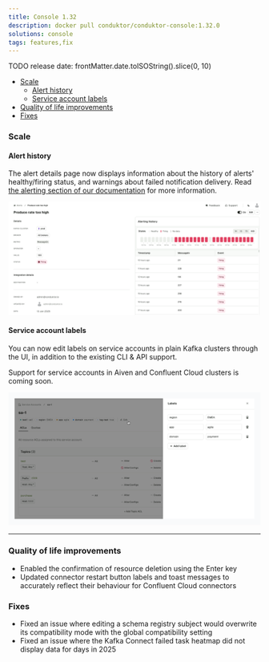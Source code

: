 ```yaml
---
title: Console 1.32
description: docker pull conduktor/conduktor-console:1.32.0
solutions: console
tags: features,fix
---
```


TODO release date: frontMatter.date.toISOString().slice(0, 10)

- [Scale](#scale)
  - [Alert history](#alert-history)
  - [Service account labels](#service-account-labels)
- [Quality of life improvements](#quality-of-life-improvements)
- [Fixes](#fixes)

### Scale

#### Alert history

The alert details page now displays information about the history of alerts' healthy/firing status, and warnings about failed notification delivery.
Read [the alerting section of our documentation](/platform/navigation/settings/alerts) for more information.

![Alert details page. The left-hand side lists alert properties like name and description. The right-hand side displays a heatmap-style chart with red and grey squares indicating alert health and a table below listing recent alert notifications.](/images/changelog/platform/v32/alert-details.png)

#### Service account labels

You can now edit labels on service accounts in plain Kafka clusters through the UI, in addition to the existing CLI & API support.

Support for service accounts in Aiven and Confluent Cloud clusters is coming soon.

![The service account details page shows labels underneath the service account name heading. Next to existing labels there is an edit button which you can click to open a drawer with a form to add and edit labels](/images/changelog/platform/v32/edit-service-account-labels.png)

***

### Quality of life improvements

- Enabled the confirmation of resource deletion using the Enter key
- Updated connector restart button labels and toast messages to accurately reflect their behaviour for Confluent Cloud connectors

### Fixes

- Fixed an issue where editing a schema registry subject would overwrite its compatibility mode with the global compatibility setting
- Fixed an issue where the Kafka Connect failed task heatmap did not display data for days in 2025

